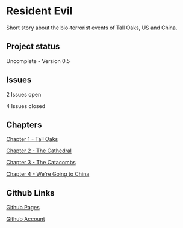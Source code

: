 # Resident Evil

Short story about the bio-terrorist events of Tall Oaks, US and China.

## Project status
Uncomplete - Version 0.5

## Issues
2 Issues open

4 Issues closed

## Chapters
[Chapter 1 - Tall Oaks](chapter1.html)

[Chapter 2 - The Cathedral](chapter2.html)

[Chapter 3 - The Catacombs](chapter3.html)

[Chapter 4 - We're Going to China](chapter4.html)

## Github Links
[Github Pages](https://y2jt.github.io/year3-story-2018/)

[Github Account](https://github.com/Y2JT)